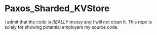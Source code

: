 # Paxos_Sharded_KVStore

I admit that the code is *REALLY* messy and I will not clean it. This repo is solely for showing potential employers my source code.